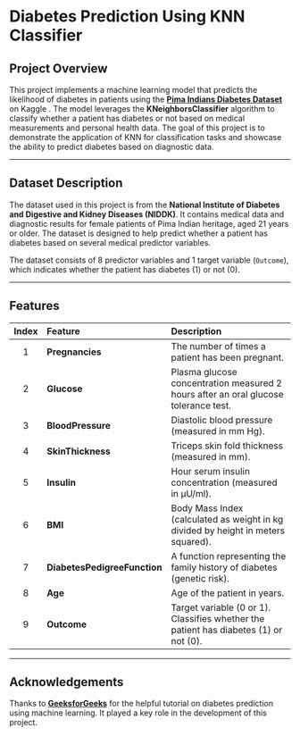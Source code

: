 # Diabetes Prediction Using KNN Classifier

## Project Overview
This project implements a machine learning model that predicts the likelihood of diabetes in patients using the **[Pima Indians Diabetes Dataset](https://www.kaggle.com/datasets/uciml/pima-indians-diabetes-database)** on Kaggle . The model leverages the **KNeighborsClassifier** algorithm to classify whether a patient has diabetes or not based on medical measurements and personal health data. The goal of this project is to demonstrate the application of KNN for classification tasks and showcase the ability to predict diabetes based on diagnostic data.

---

## Dataset Description

The dataset used in this project is from the **National Institute of Diabetes and Digestive and Kidney Diseases (NIDDK)**. It contains medical data and diagnostic results for female patients of Pima Indian heritage, aged 21 years or older. The dataset is designed to help predict whether a patient has diabetes based on several medical predictor variables.

The dataset consists of 8 predictor variables and 1 target variable (`Outcome`), which indicates whether the patient has diabetes (1) or not (0).

---

## Features

| **Index** | **Feature**                  | **Description**                                                                 |
|:---------:|:-----------------------------|:-------------------------------------------------------------------------------|
| 1         | **Pregnancies**               | The number of times a patient has been pregnant.                                |
| 2         | **Glucose**                   | Plasma glucose concentration measured 2 hours after an oral glucose tolerance test. |
| 3         | **BloodPressure**             | Diastolic blood pressure (measured in mm Hg).                                   |
| 4         | **SkinThickness**             | Triceps skin fold thickness (measured in mm).                                  |
| 5         | **Insulin**                   | Hour serum insulin concentration (measured in µU/ml).                        |
| 6         | **BMI**                       | Body Mass Index (calculated as weight in kg divided by height in meters squared). |
| 7         | **DiabetesPedigreeFunction**  | A function representing the family history of diabetes (genetic risk).          |
| 8         | **Age**                       | Age of the patient in years.                                                   |
| 9         | **Outcome**                   | Target variable (0 or 1). Classifies whether the patient has diabetes (1) or not (0). |

---

## Acknowledgements

Thanks to **[GeeksforGeeks](https://www.geeksforgeeks.org/videos/diabetes-prediction-in-machine-learning/)** for the helpful tutorial on diabetes prediction using machine learning. It played a key role in the development of this project.
